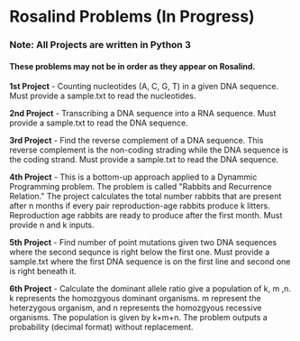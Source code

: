 # Rosalind Problems (In Progress)
### Note: All Projects are written in Python 3
#### These problems may not be in order as they appear on Rosalind. 

**1st Project** - Counting nucleotides (A, C, G, T) in a given DNA sequence. Must provide a sample.txt to read the nucleotides. 

**2nd Project** - Transcribing a DNA sequence into a RNA sequence. Must provide a sample.txt to read the DNA sequence. 

**3rd Project** - Find the reverse complement of a DNA sequence. This reverse complement is the non-coding strading while the DNA sequence is the coding strand. Must provide a sample.txt to read the DNA sequence.

**4th Project** - This is a bottom-up approach applied to a Dynammic Programming problem. The problem is called "Rabbits and Recurrence Relation." The project calculates the total number rabbits that are present after n months if every pair reproduction-age rabbits produce k litters. Reproduction age rabbits are ready to produce after the first month. Must provide n and k inputs.   

**5th Project** - Find number of point mutations given two DNA sequences where the second sequnce is right below the first one. Must provide a sample.txt where the first DNA sequence is on the first line and second one is right beneath it. 

**6th Project** - Calculate the dominant allele ratio give a population of k, m ,n. k represents the homozgyous dominant organisms. m represent the heterzygous organism, and n represents the homozgyous recessive organisms. The population is given by k+m+n. The problem outputs a probability (decimal format) without replacement. 
